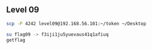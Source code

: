 ## Level 09

```bash
scp -P 4242 level09@192.168.56.101:~/token ~/Desktop
```

```bash
su flag09 -> f3iji1ju5yuevaus41q1afiuq
getflag
```

